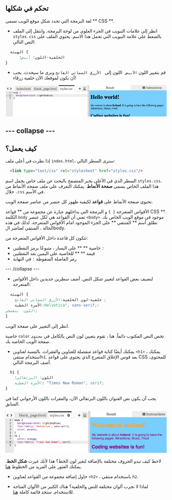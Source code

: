 ## تحكم في شكلها

لغة البرمجة التي تحدد شكل موقع الويب تسمى ** CSS **.

- انظر إلى علامات التبويب في الجزء العلوي من لوحة البرمجة، وانتقل إلى الملف ` styles.css ` بالضغط على علامة التبويب التي تحمل هذا الاسم. يحتوي الملف على النص التالي:

```css
  الهيئة {
      الخلفية-اللون: أبيض؛
}
```

- قم بتغيير اللون `الأبيض ` اللون إلى ` الأزرق السمائي الفاتح` ونرى ما سيحدث. يجب أن يكون لموقعك الآن خلفية زرقاء! 

![مثال بخلفية زرقاء](images/egFirstCSSbluebg.png)

## \--- collapse \---

## كيف يعمل؟

إذا نظرت في أعلى ملف `index.html`، سترى السطر التالي:

```html
  <link type="text/css" rel="stylesheet" href="styles.css"/>
```

السطر الذي في الأعلى يخبر المتصفح بالبحث عن ملف خاص يحمل اسم `styles.css`. هذا الملف الخاص يسمى **صفحة الأنماط**. يمكنك التعرف على ملف صفحة الأنماط من خلال `.css` في الأسم.

تحتوي صفحة الأنماط على **قواعد** لكيفية ظهور كل عنصر من عناصر صفحة الويب.

الأقواس المتعرجة `{ }` و البرمجة التي بداخلهم عبارة عن مجموعة من ** قواعد CSS **. الكلمة `body` تعني أن القواعد هي لكل عنصر `<body>` موجود في موقع الويب الخاص بك. نطلق أسم ** المنتقي ** على الجزء الموجود امام الأقواس المتعرجة. لذلك في هذه الحالة ، المنتقي لعناصر الbody.

تتكون كل قاعدة داخل الأقواس المتعرجة من:

- خاصية ** ** على اليسار ، متبوعًا برمز النقطتين `: `
- قيمة ** ** للخاصية على اليمين بعد النقطتين
- رمز الفاصلة المنقوطة `؛` في النهاية

\--- /collapse \---

- لنضيف بعض القواعد لتغيير شكل النص. أضف سطرين جديدين داخل الأقواس المتعرجة:

```css
  الهيئة {
    خلفية-لون الخلفية:الأزرق السمائي الفاتح ;
    الأسرة الخطية:Helvetica", sans-serif;: 
اللون  بنفسجي;
}
```

انظر إلى التغيير على صفحة الويب.

خاصية `color` تخص النص المكتوب دائماً. هنا ، تقوم بتعيين لون النص بالكامل في `محتوى` صفحة الويب الخاصة بك.

- يمكنك أيضًا كتابة قواعد منفصلة للعناوين والفقرات. بالنسبة لعناوين `<h1>` ، يمكنك استخدام منتقي` h1 `. بعد قوس الإغلاق المتعرج الذي يحتوي على قواعد CSS للمحتوى، أضف البرمجة التالي.

```css
  h1 {
    اللون: البرتقالي؛
    الأسرة الخطية: "Times New Roman", serif;
}
```

يجب آن يكون نص العنوان باللون البرتقالي الآن، والفقرات باللون الأرجواني كما في السابق.

![نتيجة برمجة الCSS الجديد](images/egCssColorsFonts.png)

لاحظ كيف تبدو الحروف مختلفة بالإضافة لتغير لون الخط؟ هذا لأنك غيرت **شكل الخط**. يمكنك العثور على المزيد من الخطوط [هنا](http://dojo.soy/web-font-families).

- حاول إضافة مجموعة من القواعد لعناوين `<h2>` ، باستخدام منتقي `h2`.

- لماذا لا تجرب ألوان مختلفة للنص والخلفية؟ هناك الكثير من الألوان المتاحة للاستخدام. ستجد قائمة كاملة [هنا](http://dojo.soy/web-color-names).